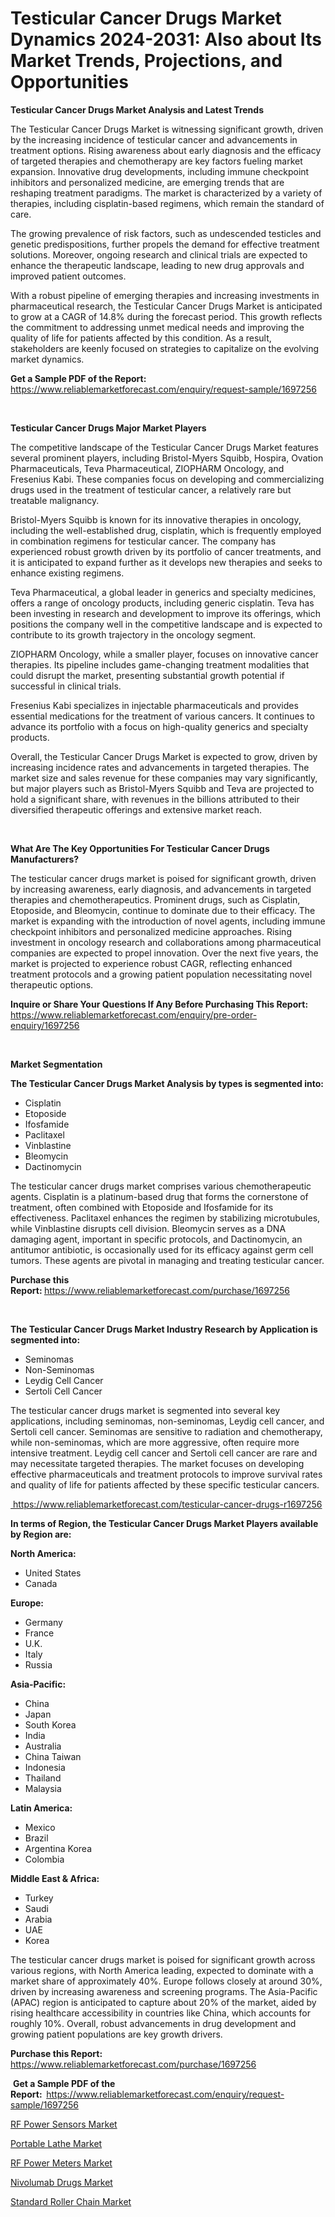 <p><h1>Testicular Cancer Drugs Market Dynamics 2024-2031: Also about Its Market Trends, Projections, and Opportunities</h1></p><p><strong>Testicular Cancer Drugs Market Analysis and Latest Trends</strong></p>
<p><p>The Testicular Cancer Drugs Market is witnessing significant growth, driven by the increasing incidence of testicular cancer and advancements in treatment options. Rising awareness about early diagnosis and the efficacy of targeted therapies and chemotherapy are key factors fueling market expansion. Innovative drug developments, including immune checkpoint inhibitors and personalized medicine, are emerging trends that are reshaping treatment paradigms. The market is characterized by a variety of therapies, including cisplatin-based regimens, which remain the standard of care.</p><p>The growing prevalence of risk factors, such as undescended testicles and genetic predispositions, further propels the demand for effective treatment solutions. Moreover, ongoing research and clinical trials are expected to enhance the therapeutic landscape, leading to new drug approvals and improved patient outcomes. </p><p>With a robust pipeline of emerging therapies and increasing investments in pharmaceutical research, the Testicular Cancer Drugs Market is anticipated to grow at a CAGR of 14.8% during the forecast period. This growth reflects the commitment to addressing unmet medical needs and improving the quality of life for patients affected by this condition. As a result, stakeholders are keenly focused on strategies to capitalize on the evolving market dynamics.</p></p>
<p><strong>Get a Sample PDF of the Report:&nbsp;</strong> <a href="https://www.reliablemarketforecast.com/enquiry/request-sample/1697256?utm_campaign=1600&utm_medium=2&utm_source=Github&utm_content=ia&utm_term=20102024&utm_id=testicular-cancer-drugs">https://www.reliablemarketforecast.com/enquiry/request-sample/1697256</a></p>
<p>&nbsp;</p>
<p><strong>Testicular Cancer Drugs Major Market Players</strong></p>
<p><p>The competitive landscape of the Testicular Cancer Drugs Market features several prominent players, including Bristol-Myers Squibb, Hospira, Ovation Pharmaceuticals, Teva Pharmaceutical, ZIOPHARM Oncology, and Fresenius Kabi. These companies focus on developing and commercializing drugs used in the treatment of testicular cancer, a relatively rare but treatable malignancy.</p><p>Bristol-Myers Squibb is known for its innovative therapies in oncology, including the well-established drug, cisplatin, which is frequently employed in combination regimens for testicular cancer. The company has experienced robust growth driven by its portfolio of cancer treatments, and it is anticipated to expand further as it develops new therapies and seeks to enhance existing regimens.</p><p>Teva Pharmaceutical, a global leader in generics and specialty medicines, offers a range of oncology products, including generic cisplatin. Teva has been investing in research and development to improve its offerings, which positions the company well in the competitive landscape and is expected to contribute to its growth trajectory in the oncology segment.</p><p>ZIOPHARM Oncology, while a smaller player, focuses on innovative cancer therapies. Its pipeline includes game-changing treatment modalities that could disrupt the market, presenting substantial growth potential if successful in clinical trials.</p><p>Fresenius Kabi specializes in injectable pharmaceuticals and provides essential medications for the treatment of various cancers. It continues to advance its portfolio with a focus on high-quality generics and specialty products.</p><p>Overall, the Testicular Cancer Drugs Market is expected to grow, driven by increasing incidence rates and advancements in targeted therapies. The market size and sales revenue for these companies may vary significantly, but major players such as Bristol-Myers Squibb and Teva are projected to hold a significant share, with revenues in the billions attributed to their diversified therapeutic offerings and extensive market reach.</p></p>
<p>&nbsp;</p>
<p><strong>What Are The Key Opportunities For Testicular Cancer Drugs Manufacturers?</strong></p>
<p><p>The testicular cancer drugs market is poised for significant growth, driven by increasing awareness, early diagnosis, and advancements in targeted therapies and chemotherapeutics. Prominent drugs, such as Cisplatin, Etoposide, and Bleomycin, continue to dominate due to their efficacy. The market is expanding with the introduction of novel agents, including immune checkpoint inhibitors and personalized medicine approaches. Rising investment in oncology research and collaborations among pharmaceutical companies are expected to propel innovation. Over the next five years, the market is projected to experience robust CAGR, reflecting enhanced treatment protocols and a growing patient population necessitating novel therapeutic options.</p></p>
<p><strong>Inquire or Share Your Questions If Any Before Purchasing This Report:</strong> <a href="https://www.reliablemarketforecast.com/enquiry/pre-order-enquiry/1697256?utm_campaign=1600&utm_medium=2&utm_source=Github&utm_content=ia&utm_term=20102024&utm_id=testicular-cancer-drugs">https://www.reliablemarketforecast.com/enquiry/pre-order-enquiry/1697256</a></p>
<p>&nbsp;</p>
<p><strong>Market Segmentation</strong></p>
<p><strong>The Testicular Cancer Drugs Market Analysis by types is segmented into:</strong></p>
<p><ul><li>Cisplatin</li><li>Etoposide</li><li>Ifosfamide</li><li>Paclitaxel</li><li>Vinblastine</li><li>Bleomycin</li><li>Dactinomycin</li></ul></p>
<p><p>The testicular cancer drugs market comprises various chemotherapeutic agents. Cisplatin is a platinum-based drug that forms the cornerstone of treatment, often combined with Etoposide and Ifosfamide for its effectiveness. Paclitaxel enhances the regimen by stabilizing microtubules, while Vinblastine disrupts cell division. Bleomycin serves as a DNA damaging agent, important in specific protocols, and Dactinomycin, an antitumor antibiotic, is occasionally used for its efficacy against germ cell tumors. These agents are pivotal in managing and treating testicular cancer.</p></p>
<p><strong>Purchase this Report:&nbsp;</strong><a href="https://www.reliablemarketforecast.com/purchase/1697256?utm_campaign=1600&utm_medium=2&utm_source=Github&utm_content=ia&utm_term=20102024&utm_id=testicular-cancer-drugs">https://www.reliablemarketforecast.com/purchase/1697256</a></p>
<p>&nbsp;</p>
<p><strong>The Testicular Cancer Drugs Market Industry Research by Application is segmented into:</strong></p>
<p><ul><li>Seminomas</li><li>Non-Seminomas</li><li>Leydig Cell Cancer</li><li>Sertoli Cell Cancer</li></ul></p>
<p><p>The testicular cancer drugs market is segmented into several key applications, including seminomas, non-seminomas, Leydig cell cancer, and Sertoli cell cancer. Seminomas are sensitive to radiation and chemotherapy, while non-seminomas, which are more aggressive, often require more intensive treatment. Leydig cell cancer and Sertoli cell cancer are rare and may necessitate targeted therapies. The market focuses on developing effective pharmaceuticals and treatment protocols to improve survival rates and quality of life for patients affected by these specific testicular cancers.</p></p>
<p><a href="https://www.reliablemarketforecast.com/testicular-cancer-drugs-r1697256?utm_campaign=1600&utm_medium=2&utm_source=Github&utm_content=ia&utm_term=20102024&utm_id=testicular-cancer-drugs">&nbsp;https://www.reliablemarketforecast.com/testicular-cancer-drugs-r1697256</a></p>
<p><strong>In terms of Region, the Testicular Cancer Drugs Market Players available by Region are:</strong></p>
<p>
    <p> <strong> North America: </strong>
        <ul>
            <li>United States</li>
            <li>Canada</li>
        </ul>
        </p> 
    <p> <strong> Europe: </strong>
        <ul>
            <li>Germany</li>
            <li>France</li>
            <li>U.K.</li>
            <li>Italy</li>
            <li>Russia</li>
        </ul>
        </p> 
    <p> <strong> Asia-Pacific: </strong>
        <ul>
            <li>China</li>
            <li>Japan</li>
            <li>South Korea</li>
            <li>India</li>
            <li>Australia</li>
            <li>China Taiwan</li>
            <li>Indonesia</li>
            <li>Thailand</li>
            <li>Malaysia</li>
        </ul>
        </p> 
    <p> <strong> Latin America: </strong>
        <ul>
            <li>Mexico</li>
            <li>Brazil</li>
            <li>Argentina Korea</li>
            <li>Colombia</li>
        </ul>
        </p> 
    <p> <strong> Middle East & Africa: </strong>
        <ul>
            <li>Turkey</li>
            <li>Saudi</li>
            <li>Arabia</li>
            <li>UAE</li>
            <li>Korea</li>
        </ul>
    </p>
    </p>
<p><p>The testicular cancer drugs market is poised for significant growth across various regions, with North America leading, expected to dominate with a market share of approximately 40%. Europe follows closely at around 30%, driven by increasing awareness and screening programs. The Asia-Pacific (APAC) region is anticipated to capture about 20% of the market, aided by rising healthcare accessibility in countries like China, which accounts for roughly 10%. Overall, robust advancements in drug development and growing patient populations are key growth drivers.</p></p>
<p><strong>Purchase this Report: </strong><a href="https://www.reliablemarketforecast.com/purchase/1697256?utm_campaign=1600&utm_medium=2&utm_source=Github&utm_content=ia&utm_term=20102024&utm_id=testicular-cancer-drugs">https://www.reliablemarketforecast.com/purchase/1697256</a></p>
<p>&nbsp;<strong>Get a Sample PDF of the Report:&nbsp;&nbsp;</strong><a href="https://www.reliablemarketforecast.com/enquiry/request-sample/1697256?utm_campaign=1600&utm_medium=2&utm_source=Github&utm_content=ia&utm_term=20102024&utm_id=testicular-cancer-drugs">https://www.reliablemarketforecast.com/enquiry/request-sample/1697256</a></p>
<p><strong></strong></p>
<p><p><a href="https://issuu.com/reportprime-2/docs/rf-power-sensors-market-size-2030.p_a9ea522aa72335?utm_campaign=1600&utm_medium=2&utm_source=Github&utm_content=ia&utm_term=20102024&utm_id=testicular-cancer-drugs">RF Power Sensors Market</a></p><p><a href="https://www.linkedin.com/pulse/portable-lathe-value-chain-analysis-from-raw-materials-end-user-qvjvf?utm_campaign=1600&utm_medium=2&utm_source=Github&utm_content=ia&utm_term=20102024&utm_id=testicular-cancer-drugs">Portable Lathe Market</a></p><p><a href="https://issuu.com/reportprime-2/docs/rf-power-meters-market-size-2030.pp_28d2e20f12290d?utm_campaign=1600&utm_medium=2&utm_source=Github&utm_content=ia&utm_term=20102024&utm_id=testicular-cancer-drugs">RF Power Meters Market</a></p><p><a href="https://github.com/santosh758595/Market-Research-Report-List-6/blob/main/nivolumab-drugs-market.md?utm_campaign=1600&utm_medium=2&utm_source=Github&utm_content=ia&utm_term=20102024&utm_id=testicular-cancer-drugs">Nivolumab Drugs Market</a></p><p><a href="https://www.linkedin.com/pulse/standard-roller-chain-market-report-product-type-end-use-shgff?utm_campaign=1600&utm_medium=2&utm_source=Github&utm_content=ia&utm_term=20102024&utm_id=testicular-cancer-drugs">Standard Roller Chain Market</a></p></p>